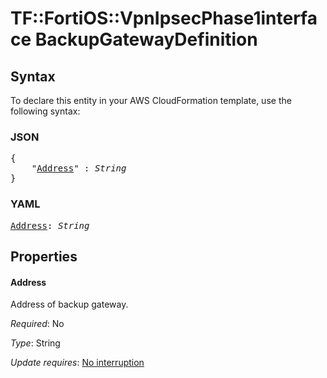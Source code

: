# TF::FortiOS::VpnIpsecPhase1interface BackupGatewayDefinition

## Syntax

To declare this entity in your AWS CloudFormation template, use the following syntax:

### JSON

<pre>
{
    "<a href="#address" title="Address">Address</a>" : <i>String</i>
}
</pre>

### YAML

<pre>
<a href="#address" title="Address">Address</a>: <i>String</i>
</pre>

## Properties

#### Address

Address of backup gateway.

_Required_: No

_Type_: String

_Update requires_: [No interruption](https://docs.aws.amazon.com/AWSCloudFormation/latest/UserGuide/using-cfn-updating-stacks-update-behaviors.html#update-no-interrupt)

